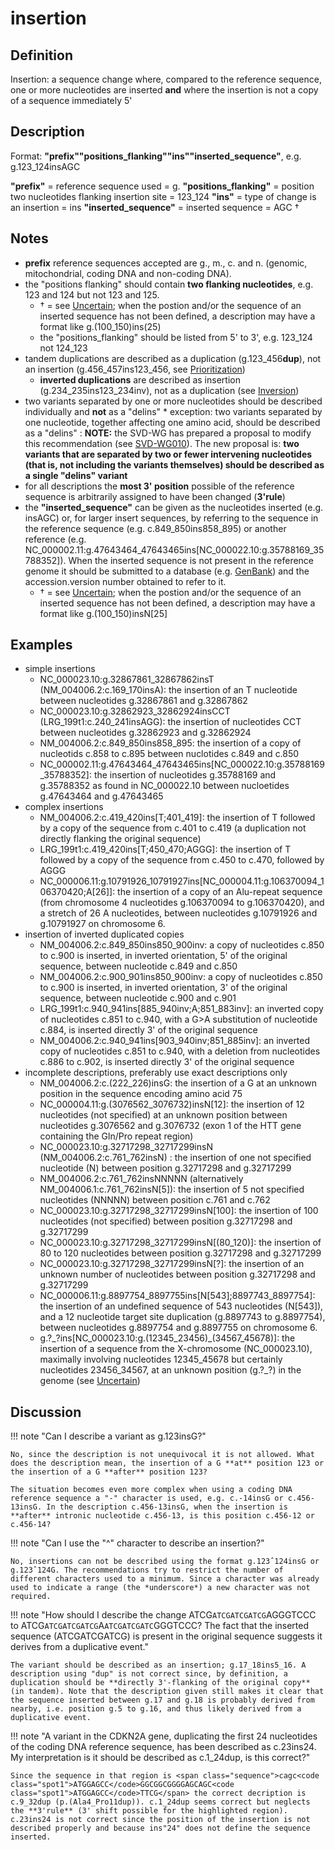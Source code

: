 # insertion

## Definition

Insertion: a sequence change where, compared to the reference sequence, one or more nucleotides are inserted **and** where the insertion is not a copy of a sequence immediately 5'

## Description

Format: **"prefix""positions_flanking""ins""inserted_sequence"**, e.g. g.123_124insAGC

**"prefix"** = reference sequence used = g. **"positions_flanking"** = position two nucleotides flanking insertion site = 123_124 **"ins"** = type of change is an insertion = ins **"inserted_sequence"** = inserted sequence = AGC †

## Notes

- **prefix** reference sequences accepted are g., m., c. and n. (genomic, mitochondrial, coding DNA and non-coding DNA).
- the "positions flanking" should contain **two flanking nucleotides**, e.g. 123 and 124 but not 123 and 125.
  - † = see [Uncertain](../uncertain.md); when the postion and/or the sequence of an inserted sequence has not been defined, a description may have a format like g.(100_150)ins(25)
  - the "positions_flanking" should be listed from 5' to 3', e.g. 123_124 not 124_123
- tandem duplications are described as a duplication (g.123_456**dup**), not an insertion (g.456_457ins123_456, see [Prioritization](../general.md))
  - **inverted duplications** are described as insertion (g.234_235ins123_234inv), not as a duplication (see [Inversion](./inversion.md))
- two variants separated by one or more nucleotides should be described individually and **not** as a "delins" \* exception: two variants separated by one nucleotide, together affecting one amino acid, should be described as a "delins" : **NOTE:** the SVD-WG has prepared a proposal to modify this recommendation (see [SVD-WG010](../../consultation/SVD-WG010.md)). The new proposal is: **two variants that are separated by two or fewer intervening nucleotides (that is, not including the variants themselves) should be described as a single "delins" variant**
- for all descriptions the **most 3' position** possible of the reference sequence is arbitrarily assigned to have been changed (**3'rule**)
- the **"inserted_sequence"** can be given as the nucleotides inserted (e.g. insAGC) or, for larger insert sequences, by referring to the sequence in the reference sequence (e.g. c.849_850ins858_895) or another reference (e.g. NC_000002.11:g.47643464_47643465ins[NC\_000022.10:g.35788169\_35788352]). When the inserted sequence is not present in the reference genome it should be submitted to a database (e.g. [GenBank](http://www.ncbi.nlm.nih.gov/genbank/submit/)) and the accession.version number obtained to refer to it.
  - † = see [Uncertain](../uncertain.md); when the postion and/or the sequence of an inserted sequence has not been defined, a description may have a format like g.(100_150)insN[25]

## Examples

- simple insertions
  - NC_000023.10:g.32867861_32867862insT (NM_004006.2:c.169_170insA): the insertion of an T nucleotide between nucleotides g.32867861 and g.32867862
  - NC_000023.10:g.32862923_32862924insCCT (LRG_199t1:c.240_241insAGG): the insertion of nucleotides CCT between nucleotides g.32862923 and g.32862924
  - NM_004006.2:c.849_850ins858_895: the insertion of a copy of nucleotids c.858 to c.895 between nuclotides c.849 and c.850
  - NC_000002.11:g.47643464_47643465ins[NC\_000022.10:g.35788169\_35788352]: the insertion of nucleotides g.35788169 and g.35788352 as found in NC_000022.10 between nucloetides g.47643464 and g.47643465
- complex insertions
  - NM_004006.2:c.419_420ins[T;401\_419]: the insertion of T followed by a copy of the sequence from c.401 to c.419 (a duplication not directly flanking the original sequence)
  - LRG_199t1:c.419_420ins[T;450\_470;AGGG]: the insertion of T followed by a copy of the sequence from c.450 to c.470, followed by AGGG
  - NC_000006.11:g.10791926_10791927ins[NC_000004.11:g.106370094_106370420;A[26]]: the insertion of a copy of an Alu-repeat sequence (from chromosome 4 nucleotides g.106370094 to g.106370420), and a stretch of 26 A nucleotides, between nucleotides g.10791926 and g.10791927 on chromosome 6.
- insertion of inverted duplicated copies
  - NM_004006.2:c.849_850ins850_900inv: a copy of nucleotides c.850 to c.900 is inserted, in inverted orientation, 5' of the original sequence, between nucleotide c.849 and c.850
  - NM_004006.2:c.900_901ins850_900inv: a copy of nucleotides c.850 to c.900 is inserted, in inverted orientation, 3' of the original sequence, between nucleotide c.900 and c.901
  - LRG_199t1:c.940_941ins[885\_940inv;A;851\_883inv]: an inverted copy of nucleotides c.851 to c.940, with a G>A substitution of nucleotide c.884, is inserted directly 3' of the original sequence
  - NM_004006.2:c.940_941ins[903\_940inv;851\_885inv]: an inverted copy of nucleotides c.851 to c.940, with a deletion from nucleotides c.886 to c.902, is inserted directly 3' of the original sequence
- incomplete descriptions, preferably use exact descriptions only
  - NM_004006.2:c.(222_226)insG: the insertion of a G at an unknown position in the sequence encoding amino acid 75
  - NC_000004.11:g.(3076562_3076732)insN[12]: the insertion of 12 nucleotides (not specified) at an unknown position between nucleotides g.3076562 and g.3076732 (exon 1 of the HTT gene containing the Gln/Pro repeat region)
  - NC_000023.10:g.32717298_32717299insN (NM_004006.2:c.761_762insN) : the insertion of one not specified nucleotide (N) between position g.32717298 and g.32717299
  - NM_004006.2:c.761_762insNNNNN (alternatively NM_004006.1:c.761_762insN[5]): the insertion of 5 not specified nucleotides (NNNNN) between position c.761 and c.762
  - NC_000023.10:g.32717298_32717299insN[100]: the insertion of 100 nucleotides (not specified) between position g.32717298 and g.32717299
  - NC_000023.10:g.32717298_32717299insN[(80_120)]: the insertion of 80 to 120 nucleotides between position g.32717298 and g.32717299
  - NC_000023.10:g.32717298_32717299insN[?]: the insertion of an unknown number of nucleotides between position g.32717298 and g.32717299
  - NC_000006.11:g.8897754_8897755ins[N[543];8897743_8897754]: the insertion of an undefined sequence of 543 nucleotides (N[543]), and a 12 nucleotide target site duplication (g.8897743 to g.8897754), between nucleotides g.8897754 and g.8897755 on chromosome 6.
  - g.?\_?ins[NC\_000023.10:g.(12345\_23456)\_(34567\_45678)]: the insertion of a sequence from the X-chromosome (NC_000023.10), maximally involving nucleotides 12345_45678 but certainly nucleotides 23456_34567, at an unknown position (g.?\_?) in the genome (see [Uncertain](../uncertain.md))

## Discussion

!!! note "Can I describe a variant as g.123insG?"

    No, since the description is not unequivocal it is not allowed. What does the description mean, the insertion of a G **at** position 123 or the insertion of a G **after** position 123?

    The situation becomes even more complex when using a coding DNA reference sequence a "-" character is used, e.g. c.-14insG or c.456-13insG. In the description c.456-13insG, when the insertion is **after** intronic nucleotide c.456-13, is this position c.456-12 or c.456-14?

!!! note "Can I use the "^" character to describe an insertion?"

    No, insertions can not be described using the format g.123ˆ124insG or g.123ˆ124G. The recommendations try to restrict the number of different characters used to a minimum. Since a character was already used to indicate a range (the *underscore*) a new character was not required.

!!! note "How should I describe the change <span class="sequence">ATCG<code class="spot1">ATCGATCGATCG</code>AGGGTCCC</span> to <span class="sequence">ATCG<code class="spot1">ATCGATCGATCG</code>A<code class="spot1">ATCGATCGATC</code>GGGTCCC</span>? The fact that the inserted sequence (ATCGATCGATCG) is present in the original sequence suggests it derives from a duplicative event."

    The variant should be described as an insertion; g.17_18ins5_16. A description using "dup" is not correct since, by definition, a duplication should be **directly 3'-flanking of the original copy** (in tandem). Note that the description given still makes it clear that the sequence inserted between g.17 and g.18 is probably derived from nearby, i.e. position g.5 to g.16, and thus likely derived from a duplicative event.

!!! note "A variant in the CDKN2A gene, duplicating the first 24 nucleotides of the coding DNA reference sequence, has been described as c.23ins24. My interpretation is it should be described as c.1_24dup, is this correct?"

    Since the sequence in that region is <span class="sequence">cagc<code class="spot1">ATGGAGCC</code>GGCGGCGGGGAGCAGC<code class="spot1">ATGGAGCC</code>TTCG</span> the correct decription is c.9_32dup (p.(Ala4_Pro11dup)). c.1_24dup seems correct but neglects the **3'rule** (3' shift possible for the highlighted region). c.23ins24 is not correct since the position of the insertion is not described properly and because ins"24" does not define the sequence inserted.

